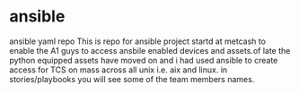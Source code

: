 # ansible
ansible yaml repo
This is repo for ansible project startd at metcash to enable the A1 guys to access ansbile enabled devices and assets.of late the python equipped assets have moved on and i had used ansible to create access for TCS on mass across all unix i.e. aix and linux. in stories/playbooks you will see some of the team members names.
